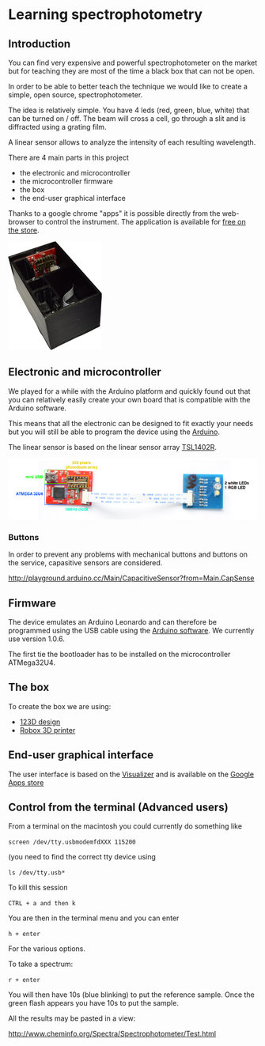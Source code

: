# Learning spectrophotometry

## Introduction

You can find very expensive and powerful 
spectrophotometer on the market but for teaching they are most
of the time a black box that can not be open.

In order to be able to better teach the technique we would
like to create a simple, open source, spectrophotometer.

The idea is relatively simple. You have 4 leds (red, green,
blue, white) that can be turned on / off. The beam will
cross a cell, go through a slit and is diffracted using a
grating film.

A linear sensor allows to analyze the intensity of each
resulting wavelength.

There are 4 main parts in this project
* the electronic and microcontroller
* the microcontroller firmware
* the box
* the end-user graphical interface

Thanks to a google chrome "apps" it is possible directly from the web-browser to control the instrument. The application is available for [free on the store](https://chrome.google.com/webstore/detail/open-spectrophotometer/bmkhbnoonjkmdlkfncokjkanfgilppkn).

<img src='presentation/box.png'>

## Electronic and microcontroller

We played for a while with the Arduino platform and quickly
found out that you can relatively easily create your own
board that is compatible with the Arduino software.

This means that all the electronic can be designed to fit
exactly your needs but you will still be able to program
the device using the [Arduino](http://www.arduino.cc/).

The linear sensor is based on the linear sensor array 
[TSL1402R](http://ams.com/content/download/250165/975693/TSL1402R_Datasheet_EN_v1.pdf).

<img src='presentation/electronic.png'>

### Buttons

In order to prevent any problems with mechanical buttons and
buttons on the service, capasitive sensors are considered.

http://playground.arduino.cc/Main/CapacitiveSensor?from=Main.CapSense

## Firmware

The device emulates an Arduino Leonardo and can therefore be
programmed using the USB cable using the
[Arduino software](http://www.arduino.cc/en/Main/Software). We 
currently use version 1.0.6.

The first tie the bootloader has to be installed on the
microcontroller ATMega32U4.

## The box

To create the box we are using:
* [123D design](http://www.123dapp.com/design)
* [Robox 3D printer](http://www.cel-robox.com/)

## End-user graphical interface

The user interface is based on the 
[Visualizer](http://github.com/npellet/visualizer) and is available on the [Google Apps store](https://chrome.google.com/webstore/detail/open-spectrophotometer/bmkhbnoonjkmdlkfncokjkanfgilppkn)

## Control from the terminal (Advanced users)

From a terminal on the macintosh you could currently do something like

``` screen /dev/tty.usbmodemfdXXX 115200 ```

(you need to find the correct tty device using 

``` ls /dev/tty.usb* ```

To kill this session

``` CTRL + a and then k ```

You are then in the terminal menu and you can enter

```h + enter```

For the various options.

To take a spectrum:

```r + enter```

You will then have 10s (blue blinking) to put the reference sample.
Once the green flash appears you have 10s to put the sample.

All the results may be pasted in a view:

http://www.cheminfo.org/Spectra/Spectrophotometer/Test.html




